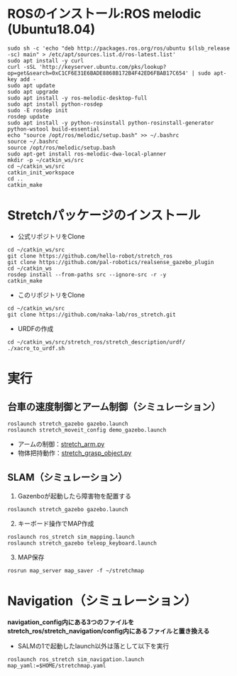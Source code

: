 # ROSのインストール:ROS melodic (Ubuntu18.04)
```
sudo sh -c 'echo "deb http://packages.ros.org/ros/ubuntu $(lsb_release -sc) main" > /etc/apt/sources.list.d/ros-latest.list'
sudo apt install -y curl
curl -sSL 'http://keyserver.ubuntu.com/pks/lookup? op=get&search=0xC1CF6E31E6BADE8868B172B4F42ED6FBAB17C654' | sudo apt-key add -
sudo apt update
sudo apt upgrade
sudo apt install -y ros-melodic-desktop-full
sudo apt install python-rosdep
sudo -E rosdep init
rosdep update
sudo apt install -y python-rosinstall python-rosinstall-generator python-wstool build-essential
echo "source /opt/ros/melodic/setup.bash" >> ~/.bashrc
source ~/.bashrc
source /opt/ros/melodic/setup.bash
sudo apt-get install ros-melodic-dwa-local-planner
mkdir -p ~/catkin_ws/src
cd ~/catkin_ws/src
catkin_init_workspace
cd ..
catkin_make
```

# Stretchパッケージのインストール
- 公式リポジトリをClone
```
cd ~/catkin_ws/src
git clone https://github.com/hello-robot/stretch_ros
git clone https://github.com/pal-robotics/realsense_gazebo_plugin
cd ~/catkin_ws
rosdep install --from-paths src --ignore-src -r -y
catkin_make
```

- このリポジトリをClone
```
cd ~/catkin_ws/src
git clone https://github.com/naka-lab/ros_stretch.git
```

- URDFの作成
```
cd ~/catkin_ws/src/stretch_ros/stretch_description/urdf/
./xacro_to_urdf.sh
```

# 実行
## 台車の速度制御とアーム制御（シミュレーション）

```
roslaunch stretch_gazebo gazebo.launch
roslaunch stretch_moveit_config demo_gazebo.launch
```
- アームの制御：[stretch_arm.py](scripts/stretch_arm.py)
- 物体把持動作：[stretch_grasp_object.py](scripts/stretch_grasp_object.py)

## SLAM（シミュレーション）
1. Gazenboが起動したら障害物を配置する
```
roslaunch stretch_gazebo gazebo.launch
```

2. キーボード操作でMAP作成
```
roslaunch ros_stretch sim_mapping.launch
roslaunch stretch_gazebo teleop_keyboard.launch
```

3. MAP保存
```
rosrun map_server map_saver -f ~/stretchmap
```

# Navigation（シミュレーション）
**navigation_config内にある3つのファイルをstretch_ros/stretch_navigation/config内にあるファイルと置き換える**<br>

- SALMの1で起動したlaunch以外は落として以下を実行
```
roslaunch ros_stretch sim_navigation.launch map_yaml:=$HOME/stretchmap.yaml
```
